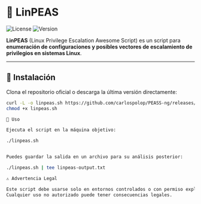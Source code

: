 # 🐧 LinPEAS

![License](https://img.shields.io/github/license/carlospolop/PEASS-ng?style=flat-square)
![Version](https://img.shields.io/github/v/release/carlospolop/PEASS-ng?label=LinPEAS%20Version)

**LinPEAS** (Linux Privilege Escalation Awesome Script) es un script para **enumeración de configuraciones y posibles vectores de escalamiento de privilegios en sistemas Linux**.

---

## 🚀 Instalación

Clona el repositorio oficial o descarga la última versión directamente:

```bash
curl -L -o linpeas.sh https://github.com/carlospolop/PEASS-ng/releases/latest/download/linpeas.sh
chmod +x linpeas.sh

📝 Uso

Ejecuta el script en la máquina objetivo:

./linpeas.sh


Puedes guardar la salida en un archivo para su análisis posterior:

./linpeas.sh | tee linpeas-output.txt

⚠️ Advertencia Legal

Este script debe usarse solo en entornos controlados o con permiso explícito.
Cualquier uso no autorizado puede tener consecuencias legales.
